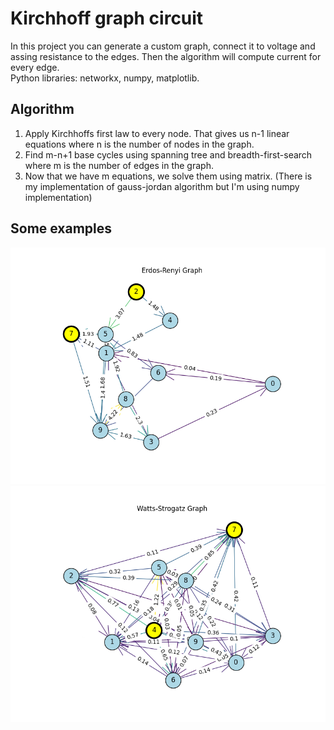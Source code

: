# Kirchhoff graph circuit

In this project you can generate a custom graph, connect it to voltage and assing resistance to the edges. Then the algorithm will compute current for every edge.  
Python libraries: networkx, numpy, matplotlib.

## Algorithm

1. Apply Kirchhoffs first law to every node. That gives us n-1 linear equations where n is the number of nodes in the graph.
2. Find m-n+1 base cycles using spanning tree and breadth-first-search where m is the number of edges in the graph.
3. Now that we have m equations, we solve them using matrix. (There is my implementation of gauss-jordan algorithm but I'm using numpy implementation)

## Some examples

![alt text](./images/erdos-renyi.png)
![alt text](./images/watts-strogatz.png)
